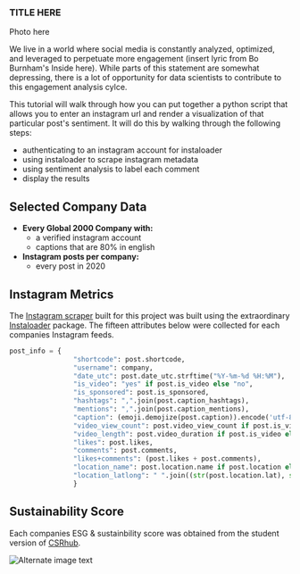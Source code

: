 
### TITLE HERE

Photo here 

We live in a world where social media is constantly analyzed, optimized, and leveraged to perpetuate more engagement (insert lyric from Bo Burnham's Inside here). While parts of this statement are somewhat depressing, there is a lot of opportunity for data scientists to contribute to this engagement analysis cylce. 

This tutorial will walk through how you can put together a python script that allows you to enter an instagram url and render a visualization of that particular post's sentiment. It will do this by walking through the following steps:
- authenticating to an instagram account for instaloader 
- using instaloader to scrape instagram metadata
- using sentiment analysis to label each comment
- display the results 



## Selected Company Data
-  **Every Global 2000 Company with:**
    - a verified instagram account
    - captions that are 80% in english
- **Instagram posts per company:**
    - every post in 2020

## Instagram Metrics
The [Instagram scraper](https://github.com/madelinekinnaird/quantifying-greenwashing/blob/main/ig_scraper/post-scraper-list.py) built for this project was built using the extraordinary [Instaloader](https://instaloader.github.io/) package. The fifteen attributes below were collected for each companies Instagram feeds. 

```python
post_info = {
				"shortcode": post.shortcode,
				"username": company,
				"date_utc": post.date_utc.strftime("%Y-%m-%d %H:%M"),
				"is_video": "yes" if post.is_video else "no",
				"is_sponsored": post.is_sponsored,
				"hashtags": ",".join(post.caption_hashtags),
				"mentions": ",".join(post.caption_mentions),
				"caption": (emoji.demojize(post.caption)).encode('utf-8'),
				"video_view_count": post.video_view_count if post.is_video else 0,
				"video_length": post.video_duration if post.is_video else 0,
				"likes": post.likes,
				"comments": post.comments,
				"likes+comments": (post.likes + post.comments),
				"location_name": post.location.name if post.location else "",
				"location_latlong": " ".join((str(post.location.lat), str(post.location.lng))) if post.location else ""
				}
```

## Sustainability Score
Each companies ESG & sustainbility score was obtained from the student version of [CSRhub](https://www.csrhub.com/).

![Alternate image text](https://blog.csrhub.com/hs-fs/hubfs/blog/CSRHub%20LLC%20ratings.png?width=790&height=250&name=CSRHub%20LLC%20ratings.png)
